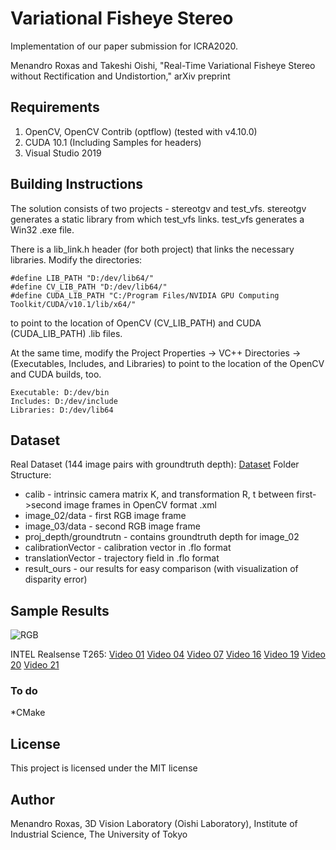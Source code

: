 # Variational Fisheye Stereo

Implementation of our paper submission for ICRA2020.

Menandro Roxas and Takeshi Oishi, "Real-Time Variational Fisheye Stereo without Rectification and Undistortion," arXiv preprint 

## Requirements

1. OpenCV, OpenCV Contrib (optflow) (tested with v4.10.0)
2. CUDA 10.1 (Including Samples for headers)
3. Visual Studio 2019

## Building Instructions
The solution consists of two projects - stereotgv and test_vfs. stereotgv generates a static library from which test_vfs links. test_vfs generates a Win32 .exe file. 

There is a lib_link.h header (for both project) that links the necessary libraries. Modify the directories:

```
#define LIB_PATH "D:/dev/lib64/"
#define CV_LIB_PATH "D:/dev/lib64/"
#define CUDA_LIB_PATH "C:/Program Files/NVIDIA GPU Computing Toolkit/CUDA/v10.1/lib/x64/"
```

to point to the location of OpenCV (CV_LIB_PATH) and CUDA (CUDA_LIB_PATH) .lib files.

At the same time, modify the Project Properties -> VC++ Directories -> (Executables, Includes, and Libraries) to point to the location of the OpenCV and CUDA builds, too.

```
Executable: D:/dev/bin
Includes: D:/dev/include
Libraries: D:/dev/lib64
```

## Dataset
Real Dataset (144 image pairs with groundtruth depth): 
[Dataset](http://b2.cvl.iis.u-tokyo.ac.jp/~roxas/icra_dataset.zip)
Folder Structure:
* calib - intrinsic camera matrix K, and transformation R, t between first->second image frames in OpenCV format .xml 
* image_02/data - first RGB image frame
* image_03/data - second RGB image frame
* proj_depth/groundtrutn - contains groundtruth depth for image_02
* calibrationVector - calibration vector in .flo format
* translationVector - trajectory field in .flo format
* result_ours - our results for easy comparison (with visualization of disparity error)

## Sample Results
![RGB](http://b2.cvl.iis.u-tokyo.ac.jp/~roxas/sampleresult.png)

INTEL Realsense T265: 
[Video 01](http://b2.cvl.iis.u-tokyo.ac.jp/~roxas/output001.mp4)
[Video 04](http://b2.cvl.iis.u-tokyo.ac.jp/~roxas/output004.mp4)
[Video 07](http://b2.cvl.iis.u-tokyo.ac.jp/~roxas/output007.mp4)
[Video 16](http://b2.cvl.iis.u-tokyo.ac.jp/~roxas/output016.mp4)
[Video 19](http://b2.cvl.iis.u-tokyo.ac.jp/~roxas/output019.mp4)
[Video 20](http://b2.cvl.iis.u-tokyo.ac.jp/~roxas/output020.mp4)
[Video 21](http://b2.cvl.iis.u-tokyo.ac.jp/~roxas/outputbuggy.mp4)



### To do
*CMake

## License
This project is licensed under the MIT license

## Author
Menandro Roxas, 3D Vision Laboratory (Oishi Laboratory), Institute of Industrial Science, The University of Tokyo


